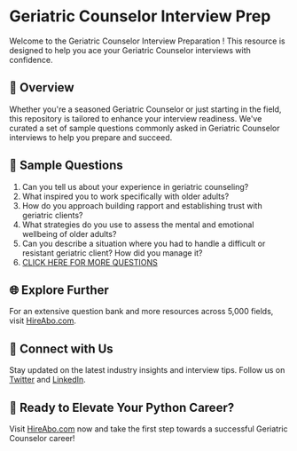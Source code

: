 # Geriatric Counselor Interview Prep

Welcome to the Geriatric Counselor Interview Preparation ! This resource is designed to help you ace your Geriatric Counselor interviews with confidence.

## 🚀 Overview

Whether you're a seasoned Geriatric Counselor or just starting in the field, this repository is tailored to enhance your interview readiness. We've curated a set of sample questions commonly asked in Geriatric Counselor interviews to help you prepare and succeed.

## 📝 Sample Questions

1. Can you tell us about your experience in geriatric counseling?
2. What inspired you to work specifically with older adults?
3. How do you approach building rapport and establishing trust with geriatric clients?
4. What strategies do you use to assess the mental and emotional wellbeing of older adults?
5. Can you describe a situation where you had to handle a difficult or resistant geriatric client? How did you manage it?
6. [CLICK HERE FOR MORE QUESTIONS](https://hireabo.com/job/13_1_19/Geriatric%20Counselor)

## 🌐 Explore Further

For an extensive question bank and more resources across 5,000 fields, visit [HireAbo.com](https://www.hireabo.com).

## 📱 Connect with Us

Stay updated on the latest industry insights and interview tips. Follow us on [Twitter](https://twitter.com/hireabo) and [LinkedIn](https://www.linkedin.com/in/hire-abo-3609972a8/).

## 🚀 Ready to Elevate Your Python Career?

Visit [HireAbo.com](https://www.hireabo.com) now and take the first step towards a successful Geriatric Counselor career!